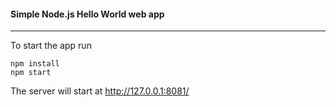 #### Simple Node.js Hello World web app
-------
To start the app run
```
npm install 
npm start
```

The server will start at http://127.0.0.1:8081/